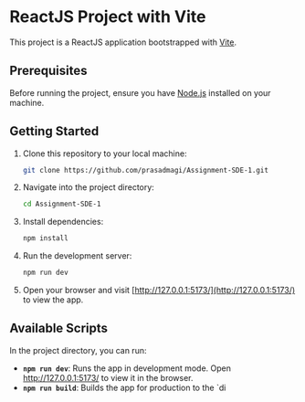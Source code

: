 # ReactJS Project with Vite

This project is a ReactJS application bootstrapped with [Vite](https://vitejs.dev/).

## Prerequisites

Before running the project, ensure you have [Node.js](https://nodejs.org/) installed on your machine.

## Getting Started

1. Clone this repository to your local machine:

    ```bash
    git clone https://github.com/prasadmagi/Assignment-SDE-1.git
    ```

2. Navigate into the project directory:

    ```bash
    cd Assignment-SDE-1
    ```

3. Install dependencies:

    ```bash
    npm install
    ```

4. Run the development server:

    ```bash
    npm run dev
    ```

5. Open your browser and visit [http://127.0.0.1:5173/](http://127.0.0.1:5173/) to view the app.

## Available Scripts

In the project directory, you can run:

- **`npm run dev`**: Runs the app in development mode. Open http://127.0.0.1:5173/ to view it in the browser.
- **`npm run build`**: Builds the app for production to the `di
